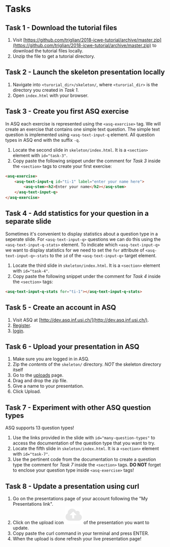 # Tasks

## Task 1 - Download the tutorial files

1. Visit [https://github.com/triglian/2018-icwe-tutorial/archive/master.zip](https://github.com/triglian/2018-icwe-tutorial/archive/master.zip) to download the tutorial files locally.
1. Unzip the file to get a tutorial directory.

## Task 2 - Launch the skeleton presentation locally

1. Navigate into `<turorial_dir>/skeleton/`, where `<turorial_dir>` is the directory you created in _Task 1_.
1. Open `index.html` with your browser.

## Task 3 - Create you first ASQ exercise

In ASQ each exercise is represented using the `<asq-exercise>` tag. We will create an exercise that contains one simple text question. The simple text question is implemented using `<asq-text-input-q` element. All question types in ASQ end with the suffix `-q`.

1. Locate the second slide in `skeleton/index.html`. It is a `<section>` element with `id="task-3"`.
1. Copy paste the following snippet under the comment for _Task 3_  inside the `<section>` tags to create your first exercise:
```html
<asq-exercise>
    <asq-text-input-q id="ti-1" label="enter your name here">
        <asq-stem><h2>Enter your name</h2></asq-stem>
    </asq-text-input-q>
</asq-exercise>
```

## Task 4 - Add statistics for your question in a separate slide

Sometimes it's convenient to display statistics about a question type in a seperate slide. For `<asq-text-input-q>` questions we can do this using the `<asq-text-input-q-stats>` element. To indicate which `<asq-text-input-q>` we want to display statistics for we need to set the `for` attribute of `<asq-text-input-q>-stats` to the `id` of the `<asq-text-input-q>` target element.

1. Locate the third slide in `skeleton/index.html`. It is a `<section>` element with `id="task-4"`.
1. Copy paste the following snippet under the comment for _Task 4_  inside the `<section>` tags:
```html
<asq-text-input-q-stats for="ti-1"></asq-text-input-q-stats>
```

## Task 5 - Create an account in ASQ

1. Visit ASQ at [http://dev.asq.inf.usi.ch/](http://dev.asq.inf.usi.ch/).
1. [Register](https://dev.asq.inf.usi.ch/signup).
1.  [login](https://dev.asq.inf.usi.ch/login).

## Task 6 - Upload your presentation in ASQ

1. Make sure you are logged in in ASQ. 
1. Zip the _contents_ of the `skeleton/` directory. _NOT_ the skeleton directory itself
1. Go to the [uploads](https://dev.asq.inf.usi.ch/upload/) page.
1. Drag and drop the zip file.
1. Give a name to your presentation.
1. Click Upload.

## Task 7 - Experiment with other ASQ question types

ASQ supports 13 question types! 

1. Use the links provided in the slide with `id="many-question-types"` to access the documentation of the question type that you want to try. 
1. Locate the fifth slide in `skeleton/index.html`. It is a `<section>` element with `id="task-7"`.
1. Use the pertinent code from the documentation to create a question type the comment for _Task 7_  inside the `<section>` tags. __DO NOT__ forget to enclose your question type inside `<asq-exercise>` tags!

## Task 8 - Update a presentation using curl

1. Go on the presentations page of your account following the "My Presentations link".
2. Click on the upload icon <img src="./upload_icon.png" alt="Upload Icon"> of the presentation you want to update.
3. Copy paste the curl command in your terminal and press ENTER.
4. When the upload is done refresh your live presentation page!

